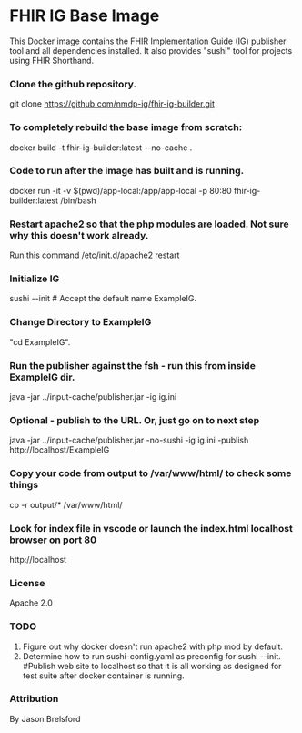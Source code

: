 # FHIR IG Base Image
This Docker image contains the FHIR Implementation Guide (IG) publisher tool and all dependencies installed. It also provides "sushi" tool for projects using FHIR Shorthand.
### Clone the github repository. 
git clone https://github.com/nmdp-ig/fhir-ig-builder.git
### To completely rebuild the base image from scratch:
docker build -t fhir-ig-builder:latest --no-cache .
### Code to run after the image has built and is running. 
docker run -it -v $(pwd)/app-local:/app/app-local -p 80:80 fhir-ig-builder:latest /bin/bash 
### Restart apache2 so that the php modules are loaded.  Not sure why this doesn't work already.
Run this command /etc/init.d/apache2 restart
### Initialize IG 
sushi --init # Accept the default name ExampleIG.
### Change Directory to ExampleIG
"cd ExampleIG".
### Run the publisher against the fsh - run this from inside ExampleIG dir.
java -jar ../input-cache/publisher.jar -ig ig.ini
### Optional - publish to the URL.  Or, just go on to next step
java -jar ../input-cache/publisher.jar -no-sushi -ig ig.ini -publish http://localhost/ExampleIG
### Copy your code from output to /var/www/html/ to check some things
cp -r output/* /var/www/html/
### Look for index file in vscode or launch the index.html localhost browser on port 80
http://localhost 

### License
Apache 2.0

### TODO
1.    Figure out why docker doesn't run apache2 with php mod by default.  
2.    Determine how to run sushi-config.yaml as preconfig for sushi --init.  #Publish web site to localhost so that it is all working as designed for test suite after docker container is running. 

### Attribution
By Jason Brelsford
